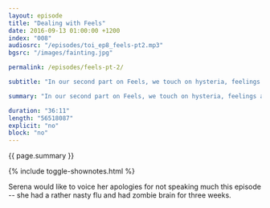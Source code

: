 ```yaml
---
layout: episode
title: "Dealing with Feels"
date: 2016-09-13 01:00:00 +1200
index: "008"
audiosrc: "/episodes/toi_ep8_feels-pt2.mp3"
bgsrc: "/images/fainting.jpg"

permalink: /episodes/feels-pt-2/

subtitle: "In our second part on Feels, we touch on hysteria, feelings around failure, the emotional toll academia takes on its students, asylums, witchcraft, and why blocking someone who's harassing you on the internet is a silly way to go."

summary: "In our second part on Feels, we touch on hysteria, feelings around failure, the emotional toll academia takes on its students, asylums, witchcraft, and why blocking someone who's harassing you on the internet is a silly way to go."

duration: "36:11"
length: "56518087"
explicit: "no"
block: "no" 
---
```

<section class="summary" markdown="1">

{{ page.summary }}

</section>

{% include toggle-shownotes.html %}

<section id="shownotes" class="hidden" markdown="1">

  Serena would like to voice her apologies for not speaking much this episode -- she had a rather nasty flu and had zombie brain for three weeks.

</section>
